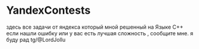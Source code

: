 # YandexContests
здесь все задачи от яндекса который мной решенный на Языке C++ 
если нашли ошибку или у вас есть лучшая сложность , сообщите мне. я буду рад tg/@LordJollu
